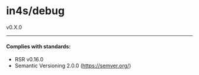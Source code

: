 # in4s/debug
v0.X.0



___
#### Complies with standards:

- RSR v0.16.0
- Semantic Versioning 2.0.0 (https://semver.org/)
